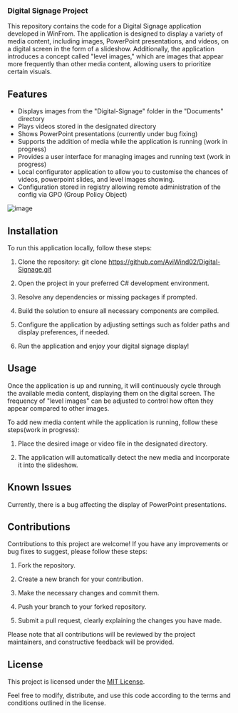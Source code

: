 ### Digital Signage Project

This repository contains the code for a Digital Signage application developed in WinFrom. The application is designed to display a variety of media content, including images, PowerPoint presentations, and videos, on a digital screen in the form of a slideshow. Additionally, the application introduces a concept called "level images," which are images that appear more frequently than other media content, allowing users to prioritize certain visuals.

## Features

- Displays images from the "Digital-Signage" folder in the "Documents" directory
- Plays videos stored in the designated directory
- Shows PowerPoint presentations (currently under bug fixing)
- Supports the addition of media while the application is running (work in progress)
- Provides a user interface for managing images and running text (work in progress)
- Local configurator application to allow you to customise the chances of videos, powerpoint slides, and level images showing.
- Configuration stored in registry allowing remote administration of the config via GPO (Group Policy Object)

![image](https://github.com/AviWind02/Digital-Signage/assets/59033172/045b4992-f1f1-4575-8399-aeb719c456f5)


## Installation

To run this application locally, follow these steps:

1. Clone the repository: git clone https://github.com/AviWind02/Digital-Signage.git

2. Open the project in your preferred C# development environment.

3. Resolve any dependencies or missing packages if prompted.

4. Build the solution to ensure all necessary components are compiled.

5. Configure the application by adjusting settings such as folder paths and display preferences, if needed.

6. Run the application and enjoy your digital signage display!

## Usage

Once the application is up and running, it will continuously cycle through the available media content, displaying them on the digital screen. The frequency of "level images" can be adjusted to control how often they appear compared to other images.

To add new media content while the application is running, follow these steps(work in progress):

1. Place the desired image or video file in the designated directory.

2. The application will automatically detect the new media and incorporate it into the slideshow.

## Known Issues

Currently, there is a bug affecting the display of PowerPoint presentations.

## Contributions

Contributions to this project are welcome! If you have any improvements or bug fixes to suggest, please follow these steps:

1. Fork the repository.

2. Create a new branch for your contribution.

3. Make the necessary changes and commit them.

4. Push your branch to your forked repository.

5. Submit a pull request, clearly explaining the changes you have made.

Please note that all contributions will be reviewed by the project maintainers, and constructive feedback will be provided.

## License

This project is licensed under the [MIT License](LICENSE).

Feel free to modify, distribute, and use this code according to the terms and conditions outlined in the license.
